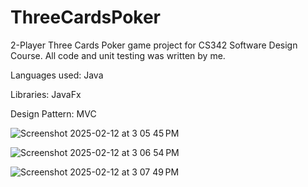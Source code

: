 # ThreeCardsPoker

<p>2-Player Three Cards Poker game project for CS342 Software Design Course. All code and unit testing was written by me. </p>
<p>Languages used: Java</p>
<p>Libraries: JavaFx</p>
<p>Design Pattern: MVC</p>




![Screenshot 2025-02-12 at 3 05 45 PM](https://github.com/user-attachments/assets/d438430b-5a97-4583-94d2-bfb63adbf896)


![Screenshot 2025-02-12 at 3 06 54 PM](https://github.com/user-attachments/assets/0669a7d7-bfca-4014-8198-138ca765c146)

![Screenshot 2025-02-12 at 3 07 49 PM](https://github.com/user-attachments/assets/045859f5-cd94-4ed8-9ebb-544040653997)
